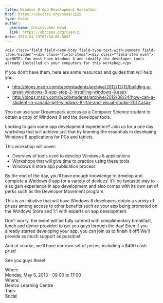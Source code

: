 ```yaml
---
title: Windows 8 App Development Hackathon 
href: https://ubccsss.org/node/1525
type: Event
author:
  username: Christopher Head
  link: https://ubccsss.org/user/2
date: 2013-04-19T07:34:00.000Z
---
```



    <div class="field field-name-body field-type-text-with-summary field-label-hidden"><div class="field-items"><div class="field-item even"><p>NOTE: You must have Windows 8 and ideally the developer tools already installed on your computers for this workshop.</p>
<p>If you don&#x2019;t have them, here are some resources and guides that will help you:</p>
<ul>
<li><a href="https://blogs.msdn.com/b/cdnstudents/archive/2012/12/13/building-a-great-windows-8-app-step-2-installing-windows-8.aspx">http://blogs.msdn.com/b/cdnstudents/archive/2012/12/13/building-a-great-windows-8-app-step-2-installing-windows-8.aspx</a></li>
<li><a href="https://blogs.msdn.com/b/cdnstudents/archive/2012/08/24/how-can-a-student-in-canada-get-windows-8-rtm-and-visual-studio-2012.aspx">http://blogs.msdn.com/b/cdnstudents/archive/2012/08/24/how-can-a-student-in-canada-get-windows-8-rtm-and-visual-studio-2012.aspx</a>
</li></ul>
<p>You can use your Dreamspark access as a Computer Science student to obtain a copy of Windows 8 and the developer tools.</p>
<p>Looking to gain some app development experience? Join us for a one day workshop that will achieve just that by learning the essentials in developing Windows 8 applications for PCs and tablets.</p>
<p>This workshop will cover:</p>
<ul>
<li>Overview of tools used to develop Windows 8 applications</li>
<li>Workshops that will give time to practice using these tools</li>
<li>Windows 8 store app publication process</li>
</ul>
<p>By the end of the day, you&#x2019;ll have enough knowledge to develop and complete a Windows 8 app for a variety of devices! It&#x2019;ll be fantastic way to also gain experience in app development and also comes with its own set of perks such as the Developer Movement program.</p>
<p>This is an initiative that will have Windows 8 developers obtain a variety of prizes among access to other benefits such as your app being promoted on the Windows Store and 1:1 with experts on app development.</p>
<p>Don&#x2019;t worry, the event will be fully catered with complimentary breakfast, lunch and dinner provided to get you guys through the day! Even if you already started developing your app, you can join us to finish it off! We&#x2019;ll provide as much support as possible!</p>
<p>And of course, we&#x2019;ll have our own set of prizes, including a $400 cash prize!</p>
<p>See you guys there!</p>
</div></div></div><div class="field field-name-field-dates field-type-datetime field-label-above"><div class="field-label">When:&#xA0;</div><div class="field-items"><div class="field-item even"><span class="date-display-single">Monday, May 6, 2013 - <span class="date-display-range"><span class="date-display-start">09:00</span> to <span class="date-display-end">17:00</span></span></span></div></div></div><div class="field field-name-field-location field-type-text field-label-above"><div class="field-label">Where:&#xA0;</div><div class="field-items"><div class="field-item even">Demco Learning Centre</div></div></div>    <footer>
    <div class="field field-name-field-tags field-type-taxonomy-term-reference field-label-above"><div class="field-label">Tags:&#xA0;</div><div class="field-items"><div class="field-item even"><a href="/social">Social</a></div></div></div>      </footer>
    